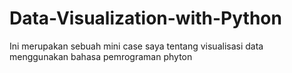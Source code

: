# Data-Visualization-with-Python
Ini merupakan sebuah mini case saya tentang visualisasi data menggunakan bahasa pemrograman phyton
